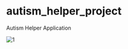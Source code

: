 # autism_helper_project

Autism Helper Application

![1](https://user-images.githubusercontent.com/67500666/172858344-e6a63008-b6d4-4723-8b51-e1a234083ba6.png)
